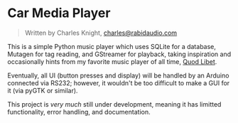 Car Media Player
================

>Written by Charles Knight, <charles@rabidaudio.com>

This is a simple Python music player which uses SQLite for a database,
Mutagen for tag reading, and GStreamer for playback, taking inspiration
and occasionally hints from my favorite music player of all time, [Quod
Libet](http://code.google.com/p/quodlibet/).

Eventually, all UI (button presses and display) will be handled by an
Arduino connected via RS232; however, it wouldn't be too difficult to
make a GUI for it (via pyGTK or similar).

This project is *very much* still under development, meaning it has
limitted functionality, error handling, and documentation.
